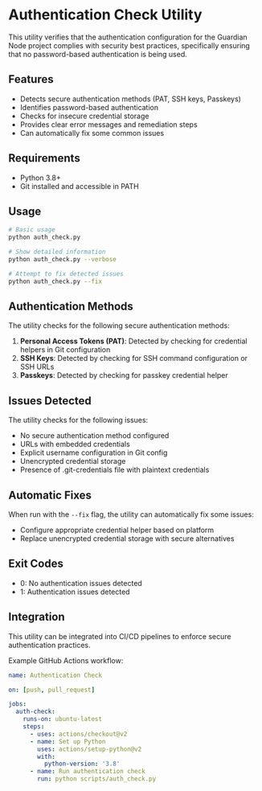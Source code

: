 # Authentication Check Utility

This utility verifies that the authentication configuration for the Guardian Node project complies with security best practices, specifically ensuring that no password-based authentication is being used.

## Features

- Detects secure authentication methods (PAT, SSH keys, Passkeys)
- Identifies password-based authentication
- Checks for insecure credential storage
- Provides clear error messages and remediation steps
- Can automatically fix some common issues

## Requirements

- Python 3.8+
- Git installed and accessible in PATH

## Usage

```bash
# Basic usage
python auth_check.py

# Show detailed information
python auth_check.py --verbose

# Attempt to fix detected issues
python auth_check.py --fix
```

## Authentication Methods

The utility checks for the following secure authentication methods:

1. **Personal Access Tokens (PAT)**: Detected by checking for credential helpers in Git configuration
2. **SSH Keys**: Detected by checking for SSH command configuration or SSH URLs
3. **Passkeys**: Detected by checking for passkey credential helper

## Issues Detected

The utility checks for the following issues:

- No secure authentication method configured
- URLs with embedded credentials
- Explicit username configuration in Git config
- Unencrypted credential storage
- Presence of .git-credentials file with plaintext credentials

## Automatic Fixes

When run with the `--fix` flag, the utility can automatically fix some issues:

- Configure appropriate credential helper based on platform
- Replace unencrypted credential storage with secure alternatives

## Exit Codes

- 0: No authentication issues detected
- 1: Authentication issues detected

## Integration

This utility can be integrated into CI/CD pipelines to enforce secure authentication practices.

Example GitHub Actions workflow:

```yaml
name: Authentication Check

on: [push, pull_request]

jobs:
  auth-check:
    runs-on: ubuntu-latest
    steps:
      - uses: actions/checkout@v2
      - name: Set up Python
        uses: actions/setup-python@v2
        with:
          python-version: '3.8'
      - name: Run authentication check
        run: python scripts/auth_check.py
```